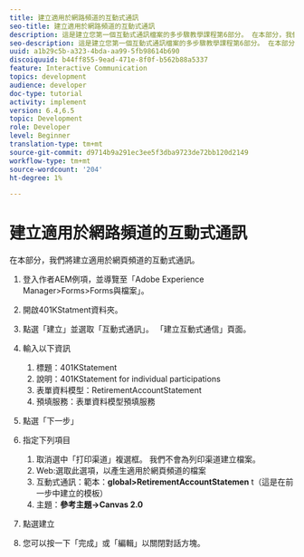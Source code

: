 ```yaml
---
title: 建立適用於網路頻道的互動式通訊
seo-title: 建立適用於網路頻道的互動式通訊
description: 這是建立您第一個互動式通訊檔案的多步驟教學課程第6部分。 在本部分，我們將建立適用於網頁頻道的互動式通訊。
seo-description: 這是建立您第一個互動式通訊檔案的多步驟教學課程第6部分。 在本部分，我們將建立適用於網頁頻道的互動式通訊。
uuid: a1b29c5b-a323-4bda-aa99-5fb98614b690
discoiquuid: b44ff855-9ead-471e-8f0f-b562b88a5337
feature: Interactive Communication
topics: development
audience: developer
doc-type: tutorial
activity: implement
version: 6.4,6.5
topic: Development
role: Developer
level: Beginner
translation-type: tm+mt
source-git-commit: d9714b9a291ec3ee5f3dba9723de72bb120d2149
workflow-type: tm+mt
source-wordcount: '204'
ht-degree: 1%

---
```



# 建立適用於網路頻道的互動式通訊

在本部分，我們將建立適用於網頁頻道的互動式通訊。

1. 登入作者AEM例項，並導覽至「Adobe Experience Manager>Forms>Forms與檔案」。
1. 開啟401KStatment資料夾。
1. 點選「建立」並選取「互動式通訊」。 「建立互動式通信」頁面。
1. 輸入以下資訊

   1. 標題：401KStatement
   1. 說明：401KStatement for individual participations
   1. 表單資料模型：RetirementAccountStatement
   1. 預填服務：表單資料模型預填服務

1. 點選「下一步」
1. 指定下列項目

   1. 取消選中「打印渠道」複選框。 我們不會為列印渠道建立檔案。
   1. Web:選取此選項，以產生適用於網頁頻道的檔案
   1. 互動式通訊：範本：**global>RetirementAccountStatemen** t（這是在前一步中建立的模板）
   1. 主題：**參考主題->Canvas 2.0**

1. 點選建立
1. 您可以按一下「完成」或「編輯」以關閉對話方塊。

